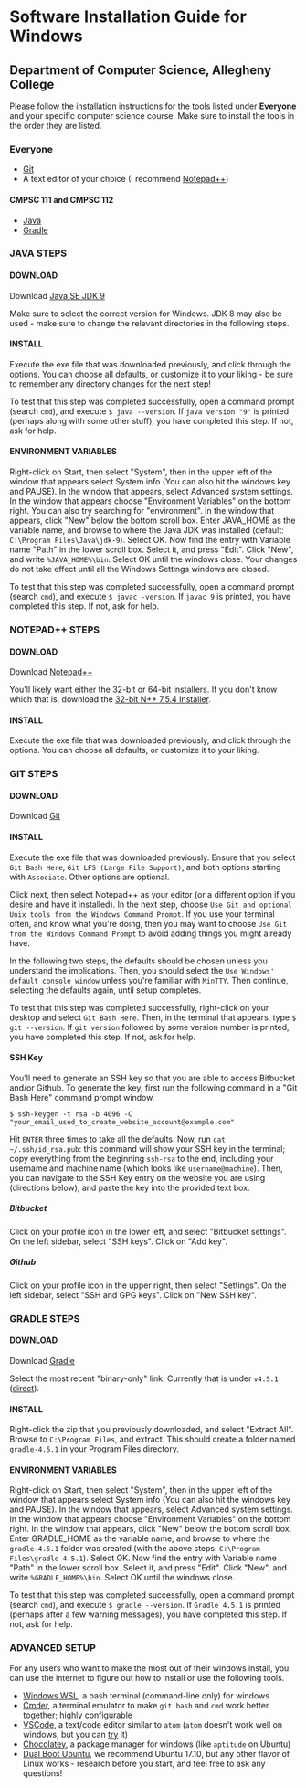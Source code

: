 # Software Installation Guide for Windows

## Department of Computer Science, Allegheny College

Please follow the installation instructions for the tools listed under **Everyone** and your specific computer science course. Make sure to install the tools in the order they are listed.

### Everyone

- [Git](#git-steps)
- A text editor of your choice (I recommend [Notepad++](#notepad-steps))

#### CMPSC 111 and CMPSC 112

- [Java](#java-steps)
- [Gradle](#gradle-steps)

### JAVA STEPS

#### DOWNLOAD

Download [Java SE JDK 9](http://www.oracle.com/technetwork/java/javase/downloads/index.html)

Make sure to select the correct version for Windows. JDK 8 may also be used - make sure to change the relevant directories in the following steps.

#### INSTALL

Execute the exe file that was downloaded previously, and click through the options. You can choose all defaults, or customize it to your liking - be sure to remember any directory changes for the next step!

To test that this step was completed successfully, open a command prompt (search `cmd`), and execute `$ java --version`. If `java version "9"` is printed (perhaps along with some other stuff), you have completed this step. If not, ask for help.

#### ENVIRONMENT VARIABLES

Right-click on Start, then select "System", then in the upper left of the window that appears select System info (You can also hit the windows key and PAUSE). In the window that appears, select Advanced system settings. In the window that appears choose "Environment Variables" on the bottom right. You can also try searching for "environment". In the window that appears, click "New" below the
bottom scroll box. Enter JAVA_HOME as the variable name, and browse to where the Java JDK was installed (default: `C:\Program Files\Java\jdk-9`). Select OK. Now find the entry with Variable name "Path" in the lower scroll box. Select it, and
press "Edit". Click "New", and write `%JAVA_HOME%\bin`. Select OK until the windows close. Your changes do not take effect until all the Windows Settings windows are closed.

To test that this step was completed successfully, open a command prompt (search `cmd`), and execute `$ javac -version`. If `javac 9` is printed, you have completed this step. If not, ask for help.

### NOTEPAD++ STEPS

#### DOWNLOAD

Download [Notepad++](https://notepad-plus-plus.org/download/v7.5.4.html)

You'll likely want either the 32-bit or 64-bit installers. If you don't know which that is, download the [32-bit N++ 7.5.4 Installer](https://notepad-plus-plus.org/repository/7.x/7.5.4/npp.7.5.4.Installer.exe).

#### INSTALL

Execute the exe file that was downloaded previously, and click through the options. You can choose all defaults, or customize it to your liking.

### GIT STEPS

#### DOWNLOAD

Download [Git](https://git-scm.com/download/win)

#### INSTALL

Execute the exe file that was downloaded previously. Ensure that you select `Git Bash Here`, `Git LFS (Large File Support)`, and both options starting with `Associate`. Other options are optional.

Click next, then select Notepad++ as your editor (or a different option if you desire and have it installed). In the next step, choose `Use Git and optional Unix tools from the Windows Command Prompt`. If you use your terminal often, and know what you're doing, then you may want to choose `Use Git from the Windows Command Prompt` to avoid adding things you might already have.

In the following two steps, the defaults should be chosen unless you understand the implications. Then, you should select the `Use Windows' default console window` unless you're familiar with `MinTTY`. Then continue, selecting the defaults again, until setup completes.

To test that this step was completed successfully, right-click on your desktop and select `Git Bash Here`. Then, in the terminal that appears, type `$ git --version`. If `git version` followed by some version number is printed, you have completed this step. If not, ask for help.

#### SSH Key

You'll need to generate an SSH key so that you are able to access Bitbucket and/or Github. To generate the key, first run the following command in a "Git Bash Here" command prompt window.

```
$ ssh-keygen -t rsa -b 4096 -C "your_email_used_to_create_website_account@example.com"
```

Hit `ENTER` three times to take all the defaults. Now, run `cat ~/.ssh/id_rsa.pub`: this command will show your SSH key in the terminal; copy everything from the beginning `ssh-rsa` to the end, including your username and machine name (which looks like `username@machine`). Then, you can navigate to the SSH Key entry on the website you are using (directions below), and paste the key into the provided text box.

##### Bitbucket

Click on your profile icon in the lower left, and select "Bitbucket settings". On the left sidebar, select "SSH keys". Click on "Add key".

##### Github

Click on your profile icon in the upper right, then select "Settings". On the left sidebar, select "SSH and GPG keys". Click on "New SSH key".

### GRADLE STEPS

#### DOWNLOAD

Download [Gradle](https://gradle.org/releases/)

Select the most recent "binary-only" link. Currently that is under `v4.5.1` ([direct](https://services.gradle.org/distributions/gradle-4.5.1-bin.zip?_ga=2.52152425.1188320942.1518130805-15040205.1517342238)).

#### INSTALL

Right-click the zip that you previously downloaded, and select "Extract All". Browse to `C:\Program Files`, and extract. This should create a folder named `gradle-4.5.1` in your Program Files directory.

#### ENVIRONMENT VARIABLES

Right-click on Start, then select "System", then in the upper left of the window that appears select System info (You can also hit the windows key and PAUSE). In the window that appears, select Advanced system settings. In the window that appears choose "Environment Variables" on the bottom right. In the window that appears, click "New" below the bottom scroll box. Enter GRADLE_HOME as the variable name, and browse to where the `gradle-4.5.1` folder was created (with the above steps: `C:\Program Files\gradle-4.5.1`). Select OK. Now find the entry with Variable name "Path" in the lower scroll box. Select it, and press "Edit". Click "New", and write `%GRADLE_HOME%\bin`. Select OK until the windows close.

To test that this step was completed successfully, open a command prompt (search `cmd`), and execute `$ gradle --version`. If `Gradle 4.5.1` is printed (perhaps after a few warning messages), you have completed this step. If not, ask for help.

### ADVANCED SETUP

For any users who want to make the most out of their windows install, you can use the internet to figure out how to install or use the following tools.

* [Windows WSL](https://docs.microsoft.com/en-us/windows/wsl/install-win10), a bash terminal (command-line only) for windows
* [Cmder](http://cmder.net/), a terminal emulator to make `git bash` and `cmd` work better together; highly configurable
* [VSCode](https://code.visualstudio.com/), a text/code editor similar to `atom` (`atom` doesn't work well on windows, but you can [try](https://atom.io/) it)
* [Chocolatey](https://chocolatey.org/), a package manager for windows (like `aptitude` on Ubuntu)
* [Dual Boot Ubuntu](https://www.lifewire.com/ultimate-windows-8-1-ubuntu-dual-boot-guide-2200654), we recommend Ubuntu 17.10, but any other flavor of Linux works - research before you start, and feel free to ask any questions!

